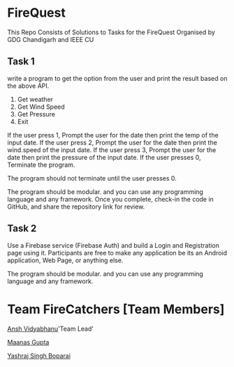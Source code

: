 # FireQuest
This Repo Consists of Solutions to Tasks for the FireQuest Organised by GDG Chandigarh and IEEE CU
## Task 1

write a program to get the option from the user and print the result based on the above API.
 
1. Get weather
2. Get Wind Speed
3. Get Pressure
0. Exit
 
If the user press 1, Prompt the user for the date then print the temp of the input date.
If the user press 2, Prompt the user for the date then print the wind.speed of the input date.
If the user press 3, Prompt the user for the date then print the pressure of the input date.
If the user presses 0, Terminate the program.
 
The program should not terminate until the user presses 0.
 
The program should be modular. and you can use any programming language and any framework.
Once you complete, check-in the code in GitHub, and share the repository link for review.
## Task 2

Use a Firebase service (Firebase Auth) and build a Login and Registration page using it. Participants are free to make any application be its an Android application, Web Page, or anything else.

The program should be modular. and you can use any programming language and any framework.
# Team FireCatchers [Team Members]
[Ansh Vidyabhanu](https://github.com/26ANSH)'Team Lead'

[Maanas Gupta](https://github.com/maanas74)

[Yashraj Singh Boparai](https://github.com/Yashrajsingh2001)
 